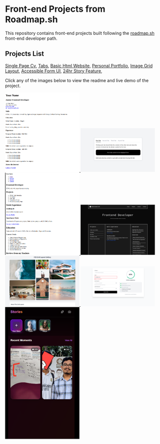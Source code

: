 # Front-end Projects from Roadmap.sh

This repository contains front-end projects built following the [roadmap.sh](https://roadmap.sh/) front-end developer path.

## Projects List

[Single Page Cv](https://roadmap.sh/projects/single-page-cv),
[Tabs](https://roadmap.sh/projects/simple-tabs),
[Basic Html Website](https://roadmap.sh/projects/basic-html-website),
[Personal Portfolio](https://roadmap.sh/projects/portfolio-website),
[Image Grid Layout](https://roadmap.sh/projects/image-grid),
[Accessible Form UI](https://roadmap.sh/projects/accessible-form-ui),
[24hr Story Feature](https://roadmap.sh/projects/stories-feature),

Click any of the images below to view the readme and live demo of the project.

<p align="left">
  <a href='/single-page-cv'>
    <img width="48%" src="./assets/images/single-page-cv.png" alt="single page cv" />
  </a>
  <a href='/tabs'>
    <img width="48%" src="./assets/images/tabs.png" alt="tabs" />
  </a>
  <a href='/basic-html-website'>
    <img width="48%" src="./assets/images/basic-html-website.png" alt="basic html website" />
  </a>
   <a href='/personal-portfolio'>
    <img width="48%" src="./assets/images/personal-portfolio.png" alt="basic html website" />
  </a>
  <a href='/image-grid-layout'>
    <img width="48%" src="./assets/images/image-grid.png" alt="image grid" />
  </a>
  <a href='/accessible-form-ui'>
    <img width="48%" src="./assets/images/accessible-form-ui.png" alt="image grid" />
  </a>
  <a href='https://github.com/aktaruzzamanjoti97/instagram-stories'>
    <img width="48%" src="./assets/images/insta-stories.png" alt="insta stories" />
  </a>
</p>
